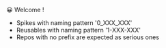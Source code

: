 😀 Welcome !

- Spikes with naming pattern '0_XXX_XXX'
- Reusables with naming pattern '1-XXX-XXX'
- Repos with no prefix are expected as serious ones
